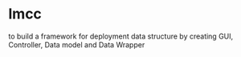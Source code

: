 # lmcc
to build a framework for deployment data structure by creating GUI, Controller, Data model and Data Wrapper
